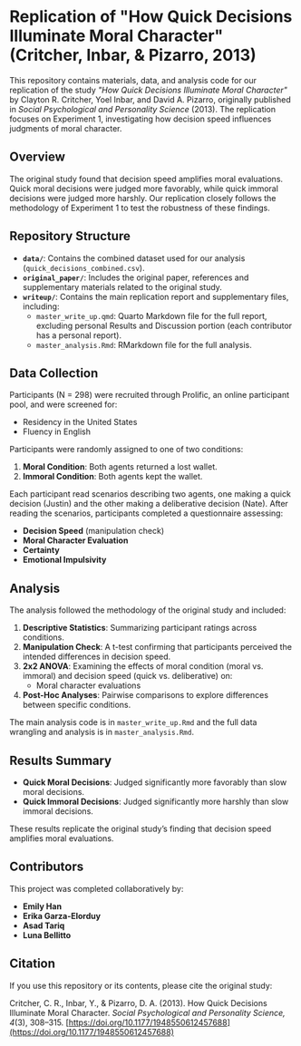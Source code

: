 # Replication of "How Quick Decisions Illuminate Moral Character" (Critcher, Inbar, & Pizarro, 2013)

This repository contains materials, data, and analysis code for our replication of the study *"How Quick Decisions Illuminate Moral Character"* by Clayton R. Critcher, Yoel Inbar, and David A. Pizarro, originally published in *Social Psychological and Personality Science* (2013). The replication focuses on Experiment 1, investigating how decision speed influences judgments of moral character.

## Overview

The original study found that decision speed amplifies moral evaluations. Quick moral decisions were judged more favorably, while quick immoral decisions were judged more harshly. Our replication closely follows the methodology of Experiment 1 to test the robustness of these findings.

## Repository Structure

- **`data/`**: Contains the combined dataset used for our analysis (`quick_decisions_combined.csv`).
- **`original_paper/`**: Includes the original paper, references and supplementary materials related to the original study.
- **`writeup/`**: Contains the main replication report and supplementary files, including:
  - `master_write_up.qmd`: Quarto Markdown file for the full report, excluding personal Results and Discussion portion (each contributor has a personal report).
  - `master_analysis.Rmd`: RMarkdown file for the full analysis.

## Data Collection

Participants (N = 298) were recruited through Prolific, an online participant pool, and were screened for:
- Residency in the United States
- Fluency in English

Participants were randomly assigned to one of two conditions:
1. **Moral Condition**: Both agents returned a lost wallet.
2. **Immoral Condition**: Both agents kept the wallet.

Each participant read scenarios describing two agents, one making a quick decision (Justin) and the other making a deliberative decision (Nate). After reading the scenarios, participants completed a questionnaire assessing:
- **Decision Speed** (manipulation check)
- **Moral Character Evaluation**
- **Certainty**
- **Emotional Impulsivity**

## Analysis

The analysis followed the methodology of the original study and included:
1. **Descriptive Statistics**: Summarizing participant ratings across conditions.
2. **Manipulation Check**: A t-test confirming that participants perceived the intended differences in decision speed.
3. **2x2 ANOVA**: Examining the effects of moral condition (moral vs. immoral) and decision speed (quick vs. deliberative) on:
   - Moral character evaluations
4. **Post-Hoc Analyses**: Pairwise comparisons to explore differences between specific conditions.

The main analysis code is in `master_write_up.Rmd` and the full data wrangling and analysis is in `master_analysis.Rmd`.

## Results Summary

- **Quick Moral Decisions**: Judged significantly more favorably than slow moral decisions.
- **Quick Immoral Decisions**: Judged significantly more harshly than slow immoral decisions.

These results replicate the original study’s finding that decision speed amplifies moral evaluations.

## Contributors

This project was completed collaboratively by:
- **Emily Han**
- **Erika Garza-Elorduy**
- **Asad Tariq**
- **Luna Bellitto**

## Citation

If you use this repository or its contents, please cite the original study:

Critcher, C. R., Inbar, Y., & Pizarro, D. A. (2013). How Quick Decisions Illuminate Moral Character. *Social Psychological and Personality Science, 4*(3), 308–315. [https://doi.org/10.1177/1948550612457688](https://doi.org/10.1177/1948550612457688)
